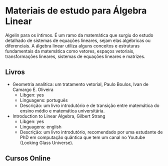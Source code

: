# Materiais de estudo para Álgebra Linear
Algelin para os íntimos. É um ramo da matemática que surgiu do estudo detalhado de sistemas de equações lineares, sejam elas algébricas ou diferenciais. A álgebra linear utiliza alguns conceitos e estruturas fundamentais da matemática como vetores, espaços vetoriais, transformações lineares, sistemas de equações lineares e matrizes.

## Livros

  * Geometria analítica: um tratamento vetorial, Paulo Boulos, Ivan de Camargo E. Oliveira  
    * Libgen: yes
    * Linguagens: português
    * Descrição: um livro introdutório e de transição entre matemática do ensino médio e matemática universitária.  
  * Introduction to Linear Algebra, Gilbert Strang  
    * Libgen: yes
    * Linguagens: english
    * Descrição: um livro introdutório, recomendado por uma estudante de PhD em computação quântica que tem um canal no Youtube (Looking Glass Universe).  
## Cursos Online
